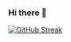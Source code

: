 ### Hi there 👋
[![GitHub Streak](https://github-readme-streak-stats.herokuapp.com?user=ja03&theme=blueberry&date_format=M%20j%5B%2C%20Y%5D)](https://git.io/streak-stats)
